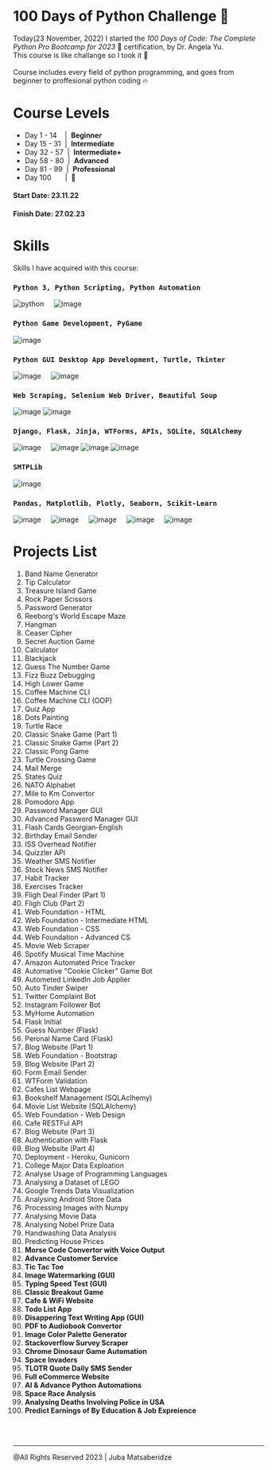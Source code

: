 # 100 Days of Python Challenge 🐲

Today(23 November, 2022) I started the <i>100 Days of Code: The Complete Python Pro Bootcamp for 2023</i> 🐍 certification, by Dr. Angela Yu. <br />
This course is like challange so I took it 🚀 <br />
<br />
Course includes every field of python programming, and goes from beginner to proffesional python coding 🔥

# Course Levels
<ul>
<li>Day 1 - 14 &nbsp; &nbsp;|&nbsp; <b>Beginner</b></li>
<li>Day 15 - 31 &nbsp;|&nbsp; <b>Intermediate</b></li>
<li>Day 32 - 57 &nbsp;|&nbsp; <b>Intermediate+</b></li>
<li>Day 58 - 80 &nbsp;|&nbsp; <b>Advanced</b></li>
<li>Day 81 - 99 &nbsp;|&nbsp; <b>Professional</b></li>
<li>Day 100 &nbsp&nbsp&nbsp&nbsp&nbsp&nbsp|&nbsp; <b>🐍</b></li>
</ul>

#### Start Date: 23.11.22
#### Finish Date: 27.02.23

# Skills

Skills I have acquired with this course:

### `Python 3, Python Scripting, Python Automation`
![python](https://user-images.githubusercontent.com/53910160/221576775-dc113ff2-406e-46cf-8dbd-6acdd18cd7ea.png) &nbsp; &nbsp;
![image](https://user-images.githubusercontent.com/53910160/221575822-b7d43dea-c4cc-484e-b3f2-e2cd70e246f7.png)

### `Python Game Development, PyGame`
![image](https://user-images.githubusercontent.com/53910160/221576943-7a1fc353-c034-4fb9-9bfd-5a151de55bc7.png)

### `Python GUI Desktop App Development, Turtle, Tkinter`
![image](https://user-images.githubusercontent.com/53910160/221577744-8a76ca92-29e0-43f1-9206-55a5cd56d840.png) &nbsp; &nbsp;
![image](https://user-images.githubusercontent.com/53910160/221578486-4bde58e6-056d-45a3-bac6-8d52af36d8db.png)

### `Web Scraping, Selenium Web Driver, Beautiful Soup`
![image](https://user-images.githubusercontent.com/53910160/221579079-7b1a4d0c-d821-4d4a-9ecd-b9a6ab5bb8a1.png)
![image](https://user-images.githubusercontent.com/53910160/221579207-40bd25dd-bf71-4124-834f-7bf07a551dd4.png)

### `Django, Flask, Jinja, WTForms, APIs, SQLite, SQLAlchemy`
![image](https://user-images.githubusercontent.com/53910160/221579583-f0d445ea-f95d-4aee-9fc8-77a37ccb57bd.png) &nbsp; &nbsp;
![image](https://user-images.githubusercontent.com/53910160/221580015-bf1babd7-8d0c-48f7-9562-4acae81de9e8.png)
![image](https://user-images.githubusercontent.com/53910160/221580883-21f529ff-0fb8-4f09-897c-acb7a42dbd55.png)
![image](https://user-images.githubusercontent.com/53910160/221581213-5e483707-17d8-4673-bbd6-c9504c00c8d3.png)

### `SMTPLib`
![image](https://user-images.githubusercontent.com/53910160/221583934-c34621ce-537b-4625-9988-03c25192e6f0.png)

### `Pandas, Matplotlib, Plotly, Seaborn, Scikit-Learn`
![image](https://user-images.githubusercontent.com/53910160/221584165-61d32566-67df-4b97-a5cb-2ddc9a70a1fe.png) &nbsp; &nbsp;
![image](https://user-images.githubusercontent.com/53910160/221584352-5eafd556-0c93-4eff-9de7-1d565342e6a1.png) &nbsp; &nbsp;
![image](https://user-images.githubusercontent.com/53910160/221584513-9fd4a7a4-00f9-4791-a3a6-be70f7850db9.png) &nbsp; &nbsp;
![image](https://user-images.githubusercontent.com/53910160/221584763-0579c823-e6b4-42b6-a7ab-32f67f99654d.png) &nbsp; &nbsp;
![image](https://user-images.githubusercontent.com/53910160/221584946-d84e5663-fd36-44f3-85e5-000ec90db76d.png)


# Projects List

<ol>
  <li>Band Name Generator</li>
  <li>Tip Calculator</li>
  <li>Treasure Island Game</li>
  <li>Rock Paper Scissors</li>
  <li>Password Generator</li>
  <li>Reeborg's World Escape Maze</li>
  <li>Hangman</li>
  <li>Ceaser Cipher</li>
  <li>Secret Auction Game</li>
  <li>Calculator</li>
  <li>Blackjack</li>
  <li>Guess The Number Game</li>
  <li>Fizz Buzz Debugging</li>
  <li>High Lower Game</li>
  <li>Coffee Machine CLI</li>
  <li>Coffee Machine CLI (OOP)</li>
  <li>Quiz App</li>
  <li>Dots Painting</li>
  <li>Turtle Race</li>
  <li>Classic Snake Game (Part 1)</li>
  <li>Classic Snake Game (Part 2)</li>
  <li>Classic Pong Game</li>
  <li>Turtle Crossing Game</li>
  <li>Mail Merge</li>
  <li>States Quiz</li>
  <li>NATO Alphabet</li>
  <li>Mile to Km Convertor</li>
  <li>Pomodoro App</li>
  <li>Password Manager GUI</li>
  <li>Advanced Password Manager GUI</li>
  <li>Flash Cards Georgian-English</li>
  <li>Birthday Email Sender</li>
  <li>ISS Overhead Notifier</li>
  <li>Quizzler API</li>
  <li>Weather SMS Notifier</li>
  <li>Stock News SMS Notifier</li>
  <li>Habit Tracker</li>
  <li>Exercises Tracker</li>
  <li>Fligh Deal Finder (Part 1)</li>
  <li>Fligh Club (Part 2)</li>
  <li>Web Foundation - HTML</li>
  <li>Web Foundation - Intermediate HTML</li>
  <li>Web Foundation - CSS</li>
  <li>Web Foundation - Advanced CS</li>
  <li>Movie Web Scraper</li>
  <li>Spotify Musical Time Machine</li>
  <li>Amazon Automated Price Tracker</li>
  <li>Automative "Cookie Clicker" Game Bot</li>
  <li>Autometed LinkedIn Job Applier</li>
  <li>Auto Tinder Swiper</li>
  <li>Twitter Complaint Bot</li>
  <li>Instagram Follower Bot</li>
  <li>MyHome Automation</li>
  <li>Flask Initial</li>
  <li>Guess Number (Flask)</li>
  <li>Peronal Name Card (Flask)</li>
  <li>Blog Website (Part 1)</li>
  <li>Web Foundation - Bootstrap</li>
  <li>Blog Website (Part 2)</li>
  <li>Form Email Sender</li>
  <li>WTForm Validation</li>
  <li>Cafes List Webpage</li>
  <li>Bookshelf Management (SQLAclhemy)</li>
  <li>Movie List Website (SQLAlchemy)</li>
  <li>Web Foundation - Web Design</li>
  <li>Cafe RESTFul API</li>
  <li>Blog Website (Part 3)</li>
  <li>Authentication with Flask</li>
  <li>Blog Website (Part 4)</li>
  <li>Deployment - Heroku, Gunicorn</li>
  <li>College Major Data Exploation</li>
  <li>Analyse Usage of Programming Languages</li>
  <li>Analysing a Dataset of LEGO</li>
  <li>Google Trends Data Visualization</li>
  <li>Analysing Android Store Data</li>
  <li>Processing Images with Numpy</li>
  <li>Analysing Movie Data</li>
  <li>Analysing Nobel Prize Data</li>
  <li>Handwashing Data Analysis</li>
  <li>Predicting House Prices</li>
  <li><b>Morse Code Convertor with Voice Output</b></li>
  <li><b>Advance Customer Service</b></li>
  <li><b>Tic Tac Toe</b></li>
  <li><b>Image Watermarking (GUI)</b></li>
  <li><b>Typing Speed Test (GUI)</b></li>
  <li><b>Classic Breakout Game</b></li>
  <li><b>Cafe & WiFi Website</b></li>
  <li><b>Todo List App</b></li>
  <li><b>Disappering Text Writing App (GUI)</b></li>
  <li><b>PDF to Audiobook Convertor</b></li>
  <li><b>Image Color Palette Generator</b></li>
  <li><b>Stackoverflow Survey Scraper</b></li>
  <li><b>Chrome Dinosaur Game Automation</b></li>
  <li><b>Space Invaders</b></li>
  <li><b>TLOTR Quote Daily SMS Sender</b></li>
  <li><b>Full eCommerce Website</b></li>
  <li><b>AI & Advance Python Automations</b></li>
  <li><b>Space Race Analysis</b></li>
  <li><b>Analysing Deaths Involving Police in USA</b></li>
  <li><b>Predict Earnings of By Education & Job Expreience</b></li>
</ol>

<br />
<br />

<hr />
@All Rights Reserved 2023 | Juba Matsaberidze
